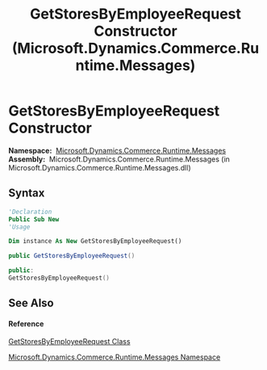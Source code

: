 ﻿---
title: GetStoresByEmployeeRequest Constructor  (Microsoft.Dynamics.Commerce.Runtime.Messages)
TOCTitle: GetStoresByEmployeeRequest Constructor
ms:assetid: M:Microsoft.Dynamics.Commerce.Runtime.Messages.GetStoresByEmployeeRequest.#ctor
ms:mtpsurl: https://technet.microsoft.com/en-us/library/microsoft.dynamics.commerce.runtime.messages.getstoresbyemployeerequest.getstoresbyemployeerequest(v=AX.60)
ms:contentKeyID: 62209681
ms.date: 05/18/2015
mtps_version: v=AX.60
f1_keywords:
- Microsoft.Dynamics.Commerce.Runtime.Messages.GetStoresByEmployeeRequest.#ctor
dev_langs:
- CSharp
- C++
- VB
---

# GetStoresByEmployeeRequest Constructor

**Namespace:**  [Microsoft.Dynamics.Commerce.Runtime.Messages](microsoft-dynamics-commerce-runtime-messages-namespace.md)  
**Assembly:**  Microsoft.Dynamics.Commerce.Runtime.Messages (in Microsoft.Dynamics.Commerce.Runtime.Messages.dll)

## Syntax

``` vb
'Declaration
Public Sub New
'Usage

Dim instance As New GetStoresByEmployeeRequest()
```

``` csharp
public GetStoresByEmployeeRequest()
```

``` c++
public:
GetStoresByEmployeeRequest()
```

## See Also

#### Reference

[GetStoresByEmployeeRequest Class](getstoresbyemployeerequest-class-microsoft-dynamics-commerce-runtime-messages.md)

[Microsoft.Dynamics.Commerce.Runtime.Messages Namespace](microsoft-dynamics-commerce-runtime-messages-namespace.md)

